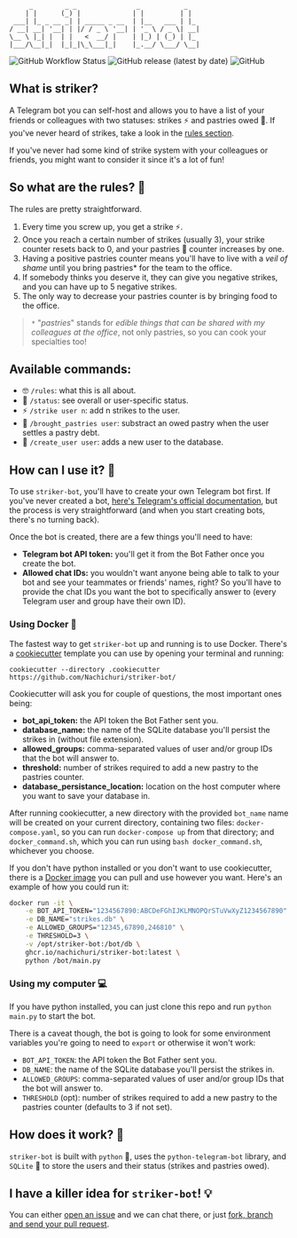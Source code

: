 ```
     _        _ _               _           _
    | |      (_) |             | |         | |
 ___| |_ _ __ _| | _____ _ __  | |__   ___ | |_
/ __| __| '__| | |/ / _ \ '__| | '_ \ / _ \| __|
\__ \ |_| |  | |   <  __/ |    | |_) | (_) | |_
|___/\__|_|  |_|_|\_\___|_|    |_.__/ \___/ \__|
```

![GitHub Workflow Status](https://img.shields.io/github/workflow/status/nachichuri/striker-bot/Build?style=flat-square)
![GitHub release (latest by date)](https://img.shields.io/github/v/release/Nachichuri/striker-bot?style=flat-square)
![GitHub](https://img.shields.io/github/license/Nachichuri/striker-bot?style=flat-square)

## What is striker?

A Telegram bot you can self-host and allows you to have a list of your friends or colleagues with two statuses: strikes ⚡ and pastries owed 🥐. If you've never heard of strikes, take a look in the [rules section](#so-what-are-the-rules-).

If you've never had some kind of strike system with your colleagues or friends, you might want to consider it since it's a lot of fun!

## So what are the rules? 📜

The rules are pretty straightforward.

1. Every time you screw up, you get a strike ⚡.
2. Once you reach a certain number of strikes (usually 3), your strike counter resets back to 0, and your pastries 🥐 counter increases by one.
3. Having a positive pastries counter means you'll have to live with a _veil of shame_ until you bring pastries\* for the team to the office.
4. If somebody thinks you deserve it, they can give you negative strikes, and you can have up to 5 negative strikes.
5. The only way to decrease your pastries counter is by bringing food to the office.

> `*` "_pastries_" stands for _edible things that can be shared with my colleagues at the office_, not only pastries, so you can cook your specialties too!

## Available commands:

- 🤓 `/rules`: what this is all about.
- 🔎 `/status`: see overall or user-specific status.
- ⚡ `/strike user n`: add n strikes to the user.
- 🥐 `/brought_pastries user`: substract an owed pastry when the user settles a pastry debt.
- 👶 `/create_user user`: adds a new user to the database.

## How can I use it? 🔧

To use `striker-bot`, you'll have to create your own Telegram bot first. If you've never created a bot, [here's Telegram's official documentation](https://core.telegram.org/bots), but the process is very straightforward (and when you start creating bots, there's no turning back).

Once the bot is created, there are a few things you'll need to have:

- **Telegram bot API token:** you'll get it from the Bot Father once you create the bot.
- **Allowed chat IDs:** you wouldn't want anyone being able to talk to your bot and see your teammates or friends' names, right? So you'll have to provide the chat IDs you want the bot to specifically answer to (every Telegram user and group have their own ID).

### Using Docker 🐳

The fastest way to get `striker-bot` up and running is to use Docker. There's a [cookiecutter](https://cookiecutter.readthedocs.io/en/stable/) template you can use by opening your terminal and running:

```
cookiecutter --directory .cookiecutter https://github.com/Nachichuri/striker-bot/
```

Cookiecutter will ask you for couple of questions, the most important ones being:

- **bot_api_token:** the API token the Bot Father sent you.
- **database_name:** the name of the SQLite database you'll persist the strikes in (without file extension).
- **allowed_groups:** comma-separated values of user and/or group IDs that the bot will answer to.
- **threshold:** number of strikes required to add a new pastry to the pastries counter.
- **database_persistance_location:** location on the host computer where you want to save your database in.

After running cookiecutter, a new directory with the provided `bot_name` name will be created on your current directory, containing two files: `docker-compose.yaml`, so you can run `docker-compose up` from that directory; and `docker_command.sh`, which you can run using `bash docker_command.sh`, whichever you choose.

If you don't have python installed or you don't want to use cookiecutter, there is a [Docker image](https://github.com/Nachichuri/striker-bot/pkgs/container/striker-bot) you can pull and use however you want. Here's an example of how you could run it:

```bash
docker run -it \
	-e BOT_API_TOKEN="1234567890:ABCDeFGhIJKLMNOPQrSTuVwXyZ1234567890" \
	-e DB_NAME="strikes.db" \
	-e ALLOWED_GROUPS="12345,67890,246810" \
	-e THRESHOLD=3 \
	-v /opt/striker-bot:/bot/db \
	ghcr.io/nachichuri/striker-bot:latest \
	python /bot/main.py
```

### Using my computer 💻

If you have python installed, you can just clone this repo and run `python main.py` to start the bot.

There is a caveat though, the bot is going to look for some environment variables you're going to need to `export` or otherwise it won't work:

- `BOT_API_TOKEN`: the API token the Bot Father sent you.
- `DB_NAME`: the name of the SQLite database you'll persist the strikes in.
- `ALLOWED_GROUPS`: comma-separated values of user and/or group IDs that the bot will answer to.
- `THRESHOLD` (opt): number of strikes required to add a new pastry to the pastries counter (defaults to 3 if not set).

## How does it work? 🤔

`striker-bot` is built with `python` 🐍, uses the `python-telegram-bot` library, and `SQLite` 📙 to store the users and their status (strikes and pastries owed).

## I have a killer idea for `striker-bot`! 💡

You can either [open an issue](https://github.com/Nachichuri/striker-bot/issues/new) and we can chat there, or just [fork, branch and send your pull request](https://github.com/firstcontributions/first-contributions).
